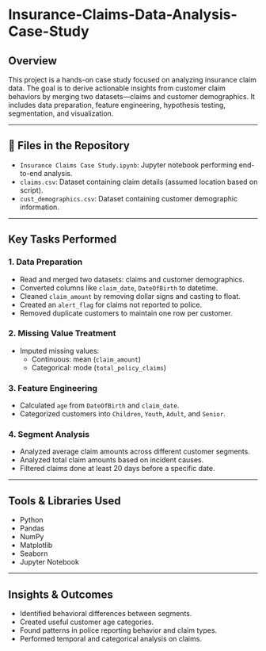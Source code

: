 # Insurance-Claims-Data-Analysis-Case-Study

## Overview

This project is a hands-on case study focused on analyzing insurance claim data. The goal is to derive actionable insights from customer claim behaviors by merging two datasets—claims and customer demographics. It includes data preparation, feature engineering, hypothesis testing, segmentation, and visualization.

---

## 📁 Files in the Repository

- `Insurance Claims Case Study.ipynb`: Jupyter notebook performing end-to-end analysis.
- `claims.csv`: Dataset containing claim details (assumed location based on script).
- `cust_demographics.csv`: Dataset containing customer demographic information.

---

## Key Tasks Performed

### 1. Data Preparation
- Read and merged two datasets: claims and customer demographics.
- Converted columns like `claim_date`, `DateOfBirth` to datetime.
- Cleaned `claim_amount` by removing dollar signs and casting to float.
- Created an `alert_flag` for claims not reported to police.
- Removed duplicate customers to maintain one row per customer.

### 2. Missing Value Treatment
- Imputed missing values:
  - Continuous: mean (`claim_amount`)
  - Categorical: mode (`total_policy_claims`)

### 3. Feature Engineering
- Calculated `age` from `DateOfBirth` and `claim_date`.
- Categorized customers into `Children`, `Youth`, `Adult`, and `Senior`.

### 4. Segment Analysis
- Analyzed average claim amounts across different customer segments.
- Analyzed total claim amounts based on incident causes.
- Filtered claims done at least 20 days before a specific date.

---

## Tools & Libraries Used

- Python
- Pandas
- NumPy
- Matplotlib
- Seaborn
- Jupyter Notebook

---

## Insights & Outcomes

- Identified behavioral differences between segments.
- Created useful customer age categories.
- Found patterns in police reporting behavior and claim types.
- Performed temporal and categorical analysis on claims.

